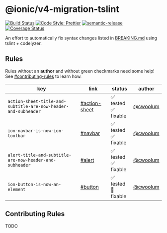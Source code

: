 # @ionic/v4-migration-tslint

[![Build Status][circle-badge]][circle-badge-url]
[![Code Style: Prettier](https://img.shields.io/badge/code_style-prettier-ff69b4.svg)](https://github.com/prettier/prettier)
[![semantic-release](https://img.shields.io/badge/%20%20%F0%9F%93%A6%F0%9F%9A%80-semantic--release-e10079.svg)](https://github.com/semantic-release/semantic-release)
[![Coverage Status](https://coveralls.io/repos/github/ionic-team/v4-migration-tslint/badge.svg?branch=master)](https://coveralls.io/github/ionic-team/v4-migration-tslint?branch=master)

An effort to automatically fix syntax changes listed in [BREAKING.md](https://github.com/ionic-team/ionic/blob/master/angular/BREAKING.md) using tslint + codelyzer.

## Rules

Rules without an **author** and without green checkmarks need some help! See [#contributing-rules](#contributing-rules) to learn how.

| key                                                            | link                                                                                              | status                                                      | author                                  |
| -------------------------------------------------------------- | ------------------------------------------------------------------------------------------------- | ----------------------------------------------------------- | --------------------------------------- |
| `action-sheet-title-and-subtitle-are-now-header-and-subheader` | [#action-sheet](https://github.com/ionic-team/ionic/blob/master/angular/BREAKING.md#action-sheet) | :white_check_mark: tested<br> :white_check_mark: fixable    | [@cwoolum](https://github.com/cwoolum/) |
| `ion-navbar-is-now-ion-toolbar`                                | [#navbar](https://github.com/ionic-team/ionic/blob/master/angular/BREAKING.md#navbar)             | :white_check_mark: tested<br> :white_check_mark: fixable    | [@cwoolum](https://github.com/cwoolum/) |
| `alert-title-and-subtitle-are-now-header-and-subheader`        | [#alert](https://github.com/ionic-team/ionic/blob/master/angular/BREAKING.md#alert)               | :white_check_mark: tested<br> :white_check_mark: fixable    | [@cwoolum](https://github.com/cwoolum/) |
| `ion-button-is-now-an-element`                                 | [#button](https://github.com/ionic-team/ionic/blob/master/angular/BREAKING.md#button)             | :white_check_mark: tested<br> :black_square_button: fixable | [@cwoolum](https://github.com/cwoolum/) |

[ion-navbar-is-now-ion-toolbar]: https://github.com/ionic-team/ionic/blob/master/angular/BREAKING.md#navbar
[action-sheet-title-and-subtitle-are-now-header-and-subheader]: https://github.com/ionic-team/ionic/blob/master/angular/BREAKING.md#action-sheet
[alert-title-and-subtitle-are-now-header-and-subheader]: https://github.com/ionic-team/ionic/blob/master/angular/BREAKING.md#alert

## Contributing Rules

TODO

[circle-badge]: https://circleci.com/gh/ionic-team/v4-migration-tslint.svg?style=shield
[circle-badge-url]: https://circleci.com/gh/ionic-team/v4-migration-tslint
